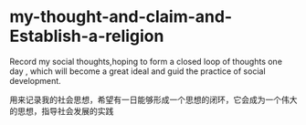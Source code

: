 # my-thought-and-claim-and-Establish-a-religion

Record my social thoughts,hoping to form a closed loop of thoughts one day , which will become a great ideal and guid the practice of social development.

用来记录我的社会思想，希望有一日能够形成一个思想的闭环，它会成为一个伟大的思想，指导社会发展的实践
